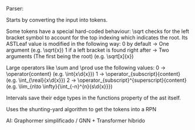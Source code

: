 Parser:

Starts by converting the input into tokens.

Some tokens have a special hard-coded behaviour:
\sqrt checks for the left bracket symbol to account for the top indexing which indicates the root.
  Its ASTLeaf value is modified in the following way:
0 by default -> One argument (e.g. \sqrt{x}) 
1 if a left bracket is found right after -> Two arguments (The first being the root) (e.g. \sqrt[x]{x})

Large operators like \sum and \prod use the following values:
0 -> \operator{content} (e.g. \int{x\d{x}})
1 -> \operator_{subscript}{content} (e.g. \int_{\real}{x\d{x}})
2 -> \operator_{subscript}^{superscript}{content} (e.g. \lim_{n\to \infty}{\int_{-n}^{n}{s\d{x}}})

Intervals save their edge types in the functions property of the ast itself.

Uses the shunting-yard algorithm to get the tokens into a RPN

AI: Graphormer simplificado / GNN + Transformer híbrido

